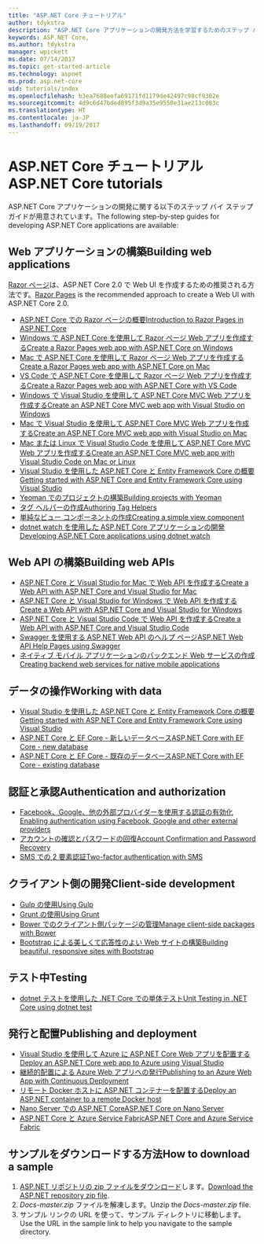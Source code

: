 ```yaml
---
title: "ASP.NET Core チュートリアル"
author: tdykstra
description: "ASP.NET Core アプリケーションの開発方法を学習するためのステップ バイ ステップ ガイドの一覧です。"
keywords: ASP.NET Core,
ms.author: tdykstra
manager: wpickett
ms.date: 07/14/2017
ms.topic: get-started-article
ms.technology: aspnet
ms.prod: asp.net-core
uid: tutorials/index
ms.openlocfilehash: b3ea7688eefa69171fd1179de42497c98cf9302e
ms.sourcegitcommit: 4d9c6d47bded895f3d9a35e9550e31ae213c083c
ms.translationtype: HT
ms.contentlocale: ja-JP
ms.lasthandoff: 09/19/2017
---
```

# <a name="aspnet-core-tutorials"></a><span data-ttu-id="857e5-104">ASP.NET Core チュートリアル</span><span class="sxs-lookup"><span data-stu-id="857e5-104">ASP.NET Core tutorials</span></span>

<span data-ttu-id="857e5-105">ASP.NET Core アプリケーションの開発に関する以下のステップ バイ ステップ ガイドが用意されています。</span><span class="sxs-lookup"><span data-stu-id="857e5-105">The following step-by-step guides for developing ASP.NET Core applications are available:</span></span>

## <a name="building-web-applications"></a><span data-ttu-id="857e5-106">Web アプリケーションの構築</span><span class="sxs-lookup"><span data-stu-id="857e5-106">Building web applications</span></span>

<span data-ttu-id="857e5-107">[Razor ページ](xref:mvc/razor-pages/index)は、ASP.NET Core 2.0 で Web UI を作成するための推奨される方法です。</span><span class="sxs-lookup"><span data-stu-id="857e5-107">[Razor Pages](xref:mvc/razor-pages/index) is the recommended approach to create a Web UI with ASP.NET Core 2.0.</span></span>

* [<span data-ttu-id="857e5-108">ASP.NET Core での Razor ページの概要</span><span class="sxs-lookup"><span data-stu-id="857e5-108">Introduction to Razor Pages in ASP.NET Core</span></span>](xref:mvc/razor-pages/index)
* [<span data-ttu-id="857e5-109">Windows で ASP.NET Core を使用して Razor ページ Web アプリを作成する</span><span class="sxs-lookup"><span data-stu-id="857e5-109">Create a Razor Pages web app with ASP.NET Core on Windows</span></span>](xref:tutorials/razor-pages/index)
* [<span data-ttu-id="857e5-110">Mac で ASP.NET Core を使用して Razor ページ Web アプリを作成する</span><span class="sxs-lookup"><span data-stu-id="857e5-110">Create a Razor Pages web app with ASP.NET Core on Mac</span></span>](xref:tutorials/razor-pages-mac/index)  
* [<span data-ttu-id="857e5-111">VS Code で ASP.NET Core を使用して Razor ページ Web アプリを作成する</span><span class="sxs-lookup"><span data-stu-id="857e5-111">Create a Razor Pages web app with ASP.NET Core with VS Code</span></span>](xref:tutorials/razor-pages-vsc/index) 
* [<span data-ttu-id="857e5-112">Windows で Visual Studio を使用して ASP.NET Core MVC Web アプリを作成する</span><span class="sxs-lookup"><span data-stu-id="857e5-112">Create an ASP.NET Core MVC web app with Visual Studio on Windows</span></span>](first-mvc-app/index.md)
* [<span data-ttu-id="857e5-113">Mac で Visual Studio を使用して ASP.NET Core MVC Web アプリを作成する</span><span class="sxs-lookup"><span data-stu-id="857e5-113">Create an ASP.NET Core MVC web app with Visual Studio on Mac</span></span>](first-mvc-app-mac/index.md)
* [<span data-ttu-id="857e5-114">Mac または Linux で Visual Studio Code を使用して ASP.NET Core MVC Web アプリを作成する</span><span class="sxs-lookup"><span data-stu-id="857e5-114">Create an ASP.NET Core MVC web app with Visual Studio Code on Mac or Linux </span></span>](first-mvc-app-xplat/index.md)
* [<span data-ttu-id="857e5-115">Visual Studio を使用した ASP.NET Core と Entity Framework Core の概要</span><span class="sxs-lookup"><span data-stu-id="857e5-115">Getting started with ASP.NET Core and Entity Framework Core using Visual Studio</span></span>](../data/ef-mvc/index.md)
* [<span data-ttu-id="857e5-116">Yeoman でのプロジェクトの構築</span><span class="sxs-lookup"><span data-stu-id="857e5-116">Building projects with Yeoman</span></span>](../client-side/yeoman.md)
* [<span data-ttu-id="857e5-117">タグ ヘルパーの作成</span><span class="sxs-lookup"><span data-stu-id="857e5-117">Authoring Tag Helpers</span></span>](../mvc/views/tag-helpers/authoring.md)
* [<span data-ttu-id="857e5-118">単純なビュー コンポーネントの作成</span><span class="sxs-lookup"><span data-stu-id="857e5-118">Creating a simple view component</span></span>](../mvc/views/view-components.md#walkthrough-creating-a-simple-view-component)
* [<span data-ttu-id="857e5-119">dotnet watch を使用した ASP.NET Core アプリケーションの開発</span><span class="sxs-lookup"><span data-stu-id="857e5-119">Developing ASP.NET Core applications using dotnet watch</span></span>](dotnet-watch.md)

## <a name="building-web-apis"></a><span data-ttu-id="857e5-120">Web API の構築</span><span class="sxs-lookup"><span data-stu-id="857e5-120">Building web APIs</span></span>
* [<span data-ttu-id="857e5-121">ASP.NET Core と Visual Studio for Mac で Web API を作成する</span><span class="sxs-lookup"><span data-stu-id="857e5-121">Create a Web API with ASP.NET Core and Visual Studio for Mac</span></span>](xref:tutorials/first-web-api-mac)
* [<span data-ttu-id="857e5-122">ASP.NET Core と Visual Studio for Windows で Web API を作成する</span><span class="sxs-lookup"><span data-stu-id="857e5-122">Create a Web API with ASP.NET Core and Visual Studio for Windows</span></span>](first-web-api.md)
* [<span data-ttu-id="857e5-123">ASP.NET Core と Visual Studio Code で Web API を作成する</span><span class="sxs-lookup"><span data-stu-id="857e5-123">Create a Web API with ASP.NET Core and Visual Studio Code</span></span>](web-api-vsc.md)
* [<span data-ttu-id="857e5-124">Swagger を使用する ASP.NET Web API のヘルプ ページ</span><span class="sxs-lookup"><span data-stu-id="857e5-124">ASP.NET Web API Help Pages using Swagger</span></span>](web-api-help-pages-using-swagger.md)
* [<span data-ttu-id="857e5-125">ネイティブ モバイル アプリケーションのバックエンド Web サービスの作成</span><span class="sxs-lookup"><span data-stu-id="857e5-125">Creating backend web services for native mobile applications</span></span>](../mobile/native-mobile-backend.md)

## <a name="working-with-data"></a><span data-ttu-id="857e5-126">データの操作</span><span class="sxs-lookup"><span data-stu-id="857e5-126">Working with data</span></span>
* [<span data-ttu-id="857e5-127">Visual Studio を使用した ASP.NET Core と Entity Framework Core の概要</span><span class="sxs-lookup"><span data-stu-id="857e5-127">Getting started with ASP.NET Core and Entity Framework Core using Visual Studio</span></span>](../data/ef-mvc/index.md)
* [<span data-ttu-id="857e5-128">ASP.NET Core と EF Core - 新しいデータベース</span><span class="sxs-lookup"><span data-stu-id="857e5-128">ASP.NET Core with EF Core - new database</span></span>](https://docs.microsoft.com/ef/core/get-started/aspnetcore/new-db)
* [<span data-ttu-id="857e5-129">ASP.NET Core と EF Core - 既存のデータベース</span><span class="sxs-lookup"><span data-stu-id="857e5-129">ASP.NET Core with EF Core - existing database</span></span>](https://docs.microsoft.com/ef/core/get-started/aspnetcore/existing-db)

## <a name="authentication-and-authorization"></a><span data-ttu-id="857e5-130">認証と承認</span><span class="sxs-lookup"><span data-stu-id="857e5-130">Authentication and authorization</span></span>
* [<span data-ttu-id="857e5-131">Facebook、Google、他の外部プロバイダーを使用する認証の有効化</span><span class="sxs-lookup"><span data-stu-id="857e5-131">Enabling authentication using Facebook, Google and other external providers</span></span>](../security/authentication/social/index.md)
* [<span data-ttu-id="857e5-132">アカウントの確認とパスワードの回復</span><span class="sxs-lookup"><span data-stu-id="857e5-132">Account Confirmation and Password Recovery</span></span>](../security/authentication/accconfirm.md)
* [<span data-ttu-id="857e5-133">SMS での 2 要素認証</span><span class="sxs-lookup"><span data-stu-id="857e5-133">Two-factor authentication with SMS</span></span>](../security/authentication/2fa.md)

## <a name="client-side-development"></a><span data-ttu-id="857e5-134">クライアント側の開発</span><span class="sxs-lookup"><span data-stu-id="857e5-134">Client-side development</span></span>
* [<span data-ttu-id="857e5-135">Gulp の使用</span><span class="sxs-lookup"><span data-stu-id="857e5-135">Using Gulp</span></span>](../client-side/using-gulp.md)
* [<span data-ttu-id="857e5-136">Grunt の使用</span><span class="sxs-lookup"><span data-stu-id="857e5-136">Using Grunt</span></span>](../client-side/using-grunt.md)
* [<span data-ttu-id="857e5-137">Bower でのクライアント側パッケージの管理</span><span class="sxs-lookup"><span data-stu-id="857e5-137">Manage client-side packages with Bower</span></span>](../client-side/bower.md)
* [<span data-ttu-id="857e5-138">Bootstrap による美しくて応答性のよい Web サイトの構築</span><span class="sxs-lookup"><span data-stu-id="857e5-138">Building beautiful, responsive sites with Bootstrap</span></span>](../client-side/bootstrap.md)

## <a name="testing"></a><span data-ttu-id="857e5-139">テスト中</span><span class="sxs-lookup"><span data-stu-id="857e5-139">Testing</span></span>
* [<span data-ttu-id="857e5-140">dotnet テストを使用した .NET Core での単体テスト</span><span class="sxs-lookup"><span data-stu-id="857e5-140">Unit Testing in .NET Core using dotnet test</span></span>](https://docs.microsoft.com/dotnet/articles/core/testing/unit-testing-with-dotnet-test)

## <a name="publishing-and-deployment"></a><span data-ttu-id="857e5-141">発行と配置</span><span class="sxs-lookup"><span data-stu-id="857e5-141">Publishing and deployment</span></span>
* [<span data-ttu-id="857e5-142">Visual Studio を使用して Azure に ASP.NET Core Web アプリを配置する</span><span class="sxs-lookup"><span data-stu-id="857e5-142">Deploy an ASP.NET Core web app to Azure using Visual Studio</span></span>](publish-to-azure-webapp-using-vs.md)
* [<span data-ttu-id="857e5-143">継続的配置による Azure Web アプリへの発行</span><span class="sxs-lookup"><span data-stu-id="857e5-143">Publishing to an Azure Web App with Continuous Deployment</span></span>](../publishing/azure-continuous-deployment.md)
* [<span data-ttu-id="857e5-144">リモート Docker ホストに ASP.NET コンテナーを配置する</span><span class="sxs-lookup"><span data-stu-id="857e5-144">Deploy an ASP.NET container to a remote Docker host</span></span>](https://docs.microsoft.com/azure/vs-azure-tools-docker-hosting-web-apps-in-docker)
* [<span data-ttu-id="857e5-145">Nano Server での ASP.NET Core</span><span class="sxs-lookup"><span data-stu-id="857e5-145">ASP.NET Core on Nano Server</span></span>](nano-server.md)
* [<span data-ttu-id="857e5-146">ASP.NET Core と Azure Service Fabric</span><span class="sxs-lookup"><span data-stu-id="857e5-146">ASP.NET Core and Azure Service Fabric</span></span>](https://docs.microsoft.com/azure/service-fabric/service-fabric-add-a-web-frontend)

<a name="download"></a> 
## <a name="how-to-download-a-sample"></a><span data-ttu-id="857e5-147">サンプルをダウンロードする方法</span><span class="sxs-lookup"><span data-stu-id="857e5-147">How to download a sample</span></span>
1. <span data-ttu-id="857e5-148">[ASP.NET リポジトリの zip ファイルをダウンロード](https://codeload.github.com/aspnet/Docs/zip/master)します。</span><span class="sxs-lookup"><span data-stu-id="857e5-148">[Download the ASP.NET repository zip file](https://codeload.github.com/aspnet/Docs/zip/master).</span></span>
1. <span data-ttu-id="857e5-149">*Docs-master.zip* ファイルを解凍します。</span><span class="sxs-lookup"><span data-stu-id="857e5-149">Unzip the *Docs-master.zip* file.</span></span>
1. <span data-ttu-id="857e5-150">サンプル リンクの URL を使って、サンプル ディレクトリに移動します。</span><span class="sxs-lookup"><span data-stu-id="857e5-150">Use the URL in the sample link to help you navigate to the sample directory.</span></span> 
